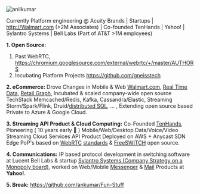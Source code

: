 ![anilkumar](https://user-images.githubusercontent.com/658791/119208479-2e801880-ba57-11eb-89ee-cb7a3a969b5e.jpg)

Currently Platform engineering @ Acuity Brands | Startups | http://Walmart.com (>2M Associates) | Co-founded TenHands | Yahoo! | Sylantro Systems | Bell Labs (Part of AT&T >1M employees)

**1. Open Source:**
1. Past WebRTC, https://chromium.googlesource.com/external/webrtc/+/master/AUTHORS
2. Incubating Platform Projects https://github.com/gneisstech 

**2. eCommerce:** Drove Changes in Mobile & Web [Walmart.com](https://www.walmart.com/), [Real Time Data](https://www.confluent.io/blog/apache-kafka-item-setup/), [Retail Graph](https://medium.com/walmartlabs/retail-graph-walmarts-product-knowledge-graph-6ef7357963bc), Incubated & scaled company-wide open source TechStack Memcached/Redis, Kafka, Cassandra/Elastic, Streaming Storm/Spark/Flink, Druid/[distributed SQL](https://blog.starburstdata.com/prestosql-becomes-trino), ... , Extending open source based Private to Azure & Google Cloud.

**3. Streaming API Product & Cloud Computing:** Co-Founded [TenHands](https://twitter.com/an1kumar/status/277200713728274433?s=20), Pioneering ( 10 years early :thought_balloon: ) Mobile/Web/Desktop Data/Voice/Video Streaming Cloud Services API Product Deployed on AWS + Anycast SDN Edge PoP's based on [WebRTC](https://queue.acm.org/detail.cfm?id=3457587) [standards](https://twitter.com/ietf/status/1354071004058951682) & [FreeSWITCH](https://freeswitch.org/) open source. 

**4. Communications:** IP based protocol development in switching software at Lucent Bell Labs & startup [Sylantro Systems (Company Strategy on a Monopoly board)](https://www.networkworld.com/article/2272062/broadsoft-acquires-sylantro-as-voip-market-consolidates.html), worked on Web/Mobile [Messenger](https://en.wikipedia.org/wiki/Yahoo!_Messenger) & [Mail](https://en.wikipedia.org/wiki/Yahoo!_Mail) Products at **Yahoo!**.

**5. Break:** https://github.com/ankumar/Fun-Stuff 

<!--
**ankumar/ankumar** is a ✨ _special_ ✨ repository because its `README.md` (this file) appears on your GitHub profile.

Here are some ideas to get you started:

- 🔭 I’m currently working on ...
- 🌱 I’m currently learning ...
- 👯 I’m looking to collaborate on ...
- 🤔 I’m looking for help with ...
- 💬 Ask me about ...
- 📫 How to reach me: ...
- 😄 Pronouns: ...
- ⚡ Fun fact: ...
-->

